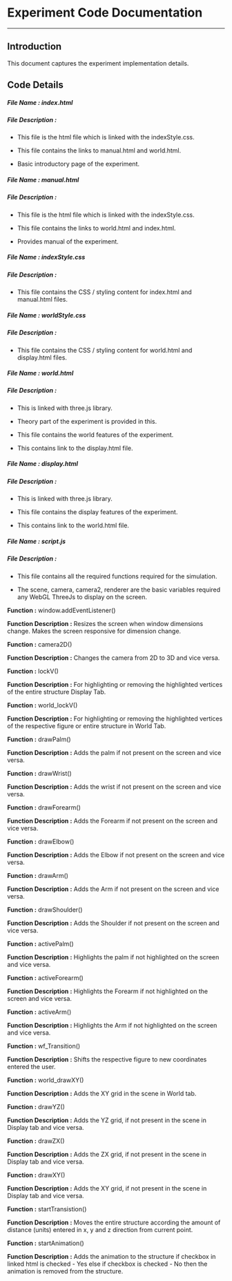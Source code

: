 # Experiment Code Documentation
---
## Introduction
This document captures the experiment implementation details.

## Code Details
##### File Name : index.html

##### File Description :
- This file is the html file which is linked with the indexStyle.css.

- This file contains the links to manual.html and world.html.

- Basic introductory page of the experiment.

##### File Name : manual.html

##### File Description :
- This file is the html file which is linked with the indexStyle.css.

- This file contains the links to world.html and index.html.

- Provides manual of the experiment.

##### File Name : indexStyle.css

##### File Description :
- This file contains the CSS / styling content for index.html and manual.html files.

##### File Name : worldStyle.css

##### File Description :
- This file contains the CSS / styling content for world.html and display.html files.

##### File Name : world.html

##### File Description :
- This is linked with three.js library.

- Theory part of the experiment is provided in this.

- This file contains the world features of the experiment.

- This contains link to the display.html file.

##### File Name : display.html

##### File Description :
- This is linked with three.js library.

- This file contains the display features of the experiment.

- This contains link to the world.html file.

##### File Name : script.js

##### File Description :
- This file contains all the required functions required for the simulation.

- The scene, camera, camera2, renderer are the basic variables required any WebGL ThreeJs to display on the screen.

**Function :** window.addEventListener()

**Function Description :** Resizes the screen when window dimensions change. Makes the screen responsive for dimension change.

**Function :** camera2D()

**Function Description :** Changes the camera from 2D to 3D and vice versa.

**Function :** lockV()

**Function Description :** For highlighting or removing the highlighted vertices of the entire structure Display Tab.

**Function :** world_lockV()

**Function Description :** For highlighting or removing the highlighted vertices of the respective figure or entire structure in World Tab.

**Function :** drawPalm()

**Function Description :** Adds the palm if not present on the screen and vice versa.

**Function :** drawWrist()

**Function Description :** Adds the wrist if not present on the screen and vice versa.

**Function :** drawForearm()

**Function Description :** Adds the Forearm if not present on the screen and vice versa.

**Function :** drawElbow()

**Function Description :** Adds the Elbow if not present on the screen and vice versa.

**Function :** drawArm()

**Function Description :** Adds the Arm if not present on the screen and vice versa.

**Function :** drawShoulder()

**Function Description :** Adds the Shoulder if not present on the screen and vice versa.

**Function :** activePalm()

**Function Description :** Highlights the palm if not highlighted on the screen and vice versa.

**Function :** activeForearm()

**Function Description :** Highlights the Forearm if not highlighted on the screen and vice versa.

**Function :** activeArm()

**Function Description :** Highlights the Arm if not highlighted on the screen and vice versa.

**Function :** wf_Transition()

**Function Description :** Shifts the respective figure to new coordinates entered the user.

**Function :** world_drawXY()

**Function Description :** Adds the XY grid in the scene in World tab.

**Function :** drawYZ()

**Function Description :** Adds the YZ grid, if not present in the scene in Display tab and vice versa.

**Function :** drawZX()

**Function Description :** Adds the ZX grid, if not present in the scene in Display tab and vice versa.

**Function :** drawXY()

**Function Description :** Adds the XY grid, if not present in the scene in Display tab and vice versa.

**Function :** startTransistion()

**Function Description :** Moves the entire structure according the amount of distance (units) entered in x, y and z direction from current point.

**Function :** startAnimation()

**Function Description :** Adds the animation to the structure if checkbox in linked html is checked - Yes else if checkbox is checked - No then the animation is removed from the structure.
